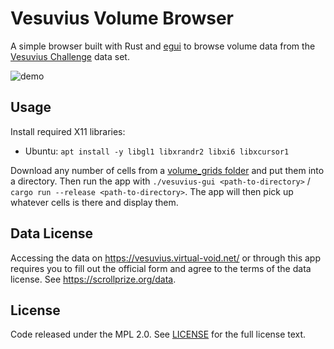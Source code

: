 # Vesuvius Volume Browser

A simple browser built with Rust and [egui](https://github.com/emilk/egui) to browse volume data from the [Vesuvius Challenge](https://scrollprize.org/data) data set.

![demo](https://github.com/jrudolph/vesuvius-gui/assets/9868/261dfc1c-f9d5-41a4-8324-8963eef2afa2)

## Usage

Install required X11 libraries:
  * Ubuntu: `apt install -y libgl1 libxrandr2 libxi6 libxcursor1`

Download any number of cells from a [volume_grids folder](http://dl.ash2txt.org/full-scrolls/Scroll1.volpkg/volume_grids/20230205180739/)
and put them into a directory. Then run the app with `./vesuvius-gui <path-to-directory>` / `cargo run --release <path-to-directory>`. The app will then
pick up whatever cells is there and display them.

## Data License

Accessing the data on https://vesuvius.virtual-void.net/ or through this app requires you to fill out the official
form and agree to the terms of the data license. See https://scrollprize.org/data.

## License

Code released under the MPL 2.0. See [LICENSE](LICENSE) for the full license text.
